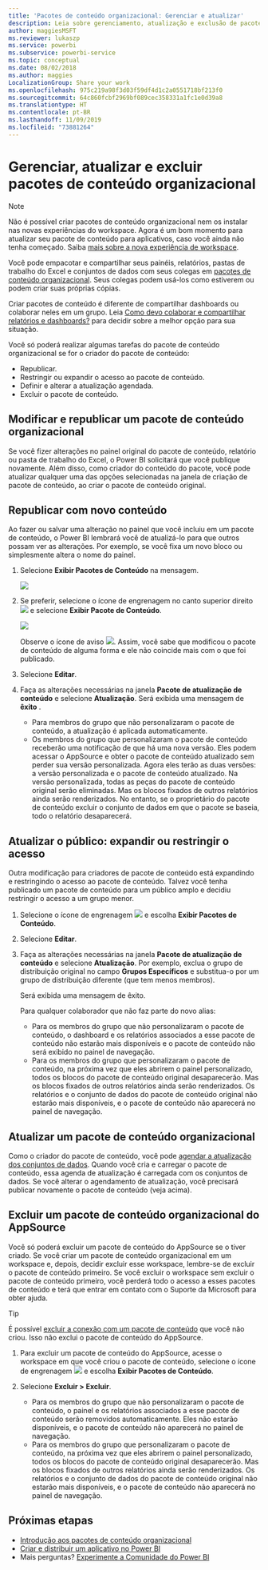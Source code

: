 ```yaml
---
title: 'Pacotes de conteúdo organizacional: Gerenciar e atualizar'
description: Leia sobre gerenciamento, atualização e exclusão de pacotes de conteúdo organizacional no Power BI.
author: maggiesMSFT
ms.reviewer: lukaszp
ms.service: powerbi
ms.subservice: powerbi-service
ms.topic: conceptual
ms.date: 08/02/2018
ms.author: maggies
LocalizationGroup: Share your work
ms.openlocfilehash: 975c219a98f3d03f59df4d1c2a0551718bf213f0
ms.sourcegitcommit: 64c860fcbf2969bf089cec358331a1fc1e0d39a8
ms.translationtype: HT
ms.contentlocale: pt-BR
ms.lasthandoff: 11/09/2019
ms.locfileid: "73881264"
---
```

# <a name="manage-update-and-delete-organizational-content-packs"></a>Gerenciar, atualizar e excluir pacotes de conteúdo organizacional
> [!NOTE]
> Não é possível criar pacotes de conteúdo organizacional nem os instalar nas novas experiências do workspace. Agora é um bom momento para atualizar seu pacote de conteúdo para aplicativos, caso você ainda não tenha começado. Saiba [mais sobre a nova experiência de workspace](service-create-the-new-workspaces.md).
> 

Você pode empacotar e compartilhar seus painéis, relatórios, pastas de trabalho do Excel e conjuntos de dados com seus colegas em [pacotes de conteúdo organizacional](service-organizational-content-pack-introduction.md). Seus colegas podem usá-los como estiverem ou podem criar suas próprias cópias.

Criar pacotes de conteúdo é diferente de compartilhar dashboards ou colaborar neles em um grupo. Leia [Como devo colaborar e compartilhar relatórios e dashboards?](service-how-to-collaborate-distribute-dashboards-reports.md) para decidir sobre a melhor opção para sua situação.

Você só poderá realizar algumas tarefas do pacote de conteúdo organizacional se for o criador do pacote de conteúdo:

* Republicar.
* Restringir ou expandir o acesso ao pacote de conteúdo.
* Definir e alterar a atualização agendada.
* Excluir o pacote de conteúdo.

## <a name="modify-and-re-publish-an-organizational-content-pack"></a>Modificar e republicar um pacote de conteúdo organizacional
Se você fizer alterações no painel original do pacote de conteúdo, relatório ou pasta de trabalho do Excel, o Power BI solicitará que você publique novamente. Além disso, como criador do conteúdo do pacote, você pode atualizar qualquer uma das opções selecionadas na janela de criação de pacote de conteúdo, ao criar o pacote de conteúdo original. 

## <a name="republish-with-new-content"></a>Republicar com novo conteúdo
Ao fazer ou salvar uma alteração no painel que você incluiu em um pacote de conteúdo, o Power BI lembrará você de atualizá-lo para que outros possam ver as alterações. Por exemplo, se você fixa um novo bloco ou simplesmente altera o nome do painel.

1. Selecione **Exibir Pacotes de Conteúdo** na mensagem.
   
   ![](media/service-organizational-content-pack-manage-update-delete/pbi_contpkchangesmessage.png)
2. Se preferir, selecione o ícone de engrenagem no canto superior direito ![](media/service-organizational-content-pack-manage-update-delete/cog.png) e selecione **Exibir Pacote de Conteúdo**.
   
   ![](media/service-organizational-content-pack-manage-update-delete/pbi_contpkview.png)
   
   Observe o ícone de aviso ![](media/service-organizational-content-pack-manage-update-delete/pbi_contpkwarningicon.png).  Assim, você sabe que modificou o pacote de conteúdo de alguma forma e ele não coincide mais com o que foi publicado.
3. Selecione **Editar**.  
4. Faça as alterações necessárias na janela **Pacote de atualização de conteúdo** e selecione **Atualização**. Será exibida uma mensagem de **êxito** .
   
   * Para membros do grupo que não personalizaram o pacote de conteúdo, a atualização é aplicada automaticamente.
   * Os membros do grupo que personalizaram o pacote de conteúdo receberão uma notificação de que há uma nova versão.  Eles podem acessar o AppSource e obter o pacote de conteúdo atualizado sem perder sua versão personalizada.  Agora eles terão as duas versões: a versão personalizada e o pacote de conteúdo atualizado.  Na versão personalizada, todas as peças do pacote de conteúdo original serão eliminadas.  Mas os blocos fixados de outros relatórios ainda serão renderizados. No entanto, se o proprietário do pacote de conteúdo excluir o conjunto de dados em que o pacote se baseia, todo o relatório desaparecerá.  

## <a name="update-the-audience-expand-or-restrict-access"></a>Atualizar o público: expandir ou restringir o acesso
Outra modificação para criadores de pacote de conteúdo está expandindo e restringindo o acesso ao pacote de conteúdo.  Talvez você tenha publicado um pacote de conteúdo para um público amplo e decidiu restringir o acesso a um grupo menor.  

1. Selecione o ícone de engrenagem ![](media/service-organizational-content-pack-manage-update-delete/cog.png) e escolha **Exibir Pacotes de Conteúdo**.
2. Selecione **Editar**. 
3. Faça as alterações necessárias na janela **Pacote de atualização de conteúdo** e selecione **Atualização**. Por exemplo, exclua o grupo de distribuição original no campo **Grupos Específicos** e substitua-o por um grupo de distribuição diferente (que tem menos membros).
   
   Será exibida uma mensagem de êxito.
   
   Para qualquer colaborador que não faz parte do novo alias:
   
   * Para os membros do grupo que não personalizaram o pacote de conteúdo, o dashboard e os relatórios associados a esse pacote de conteúdo não estarão mais disponíveis e o pacote de conteúdo não será exibido no painel de navegação.
   * Para os membros do grupo que personalizaram o pacote de conteúdo, na próxima vez que eles abrirem o painel personalizado, todos os blocos do pacote de conteúdo original desaparecerão.  Mas os blocos fixados de outros relatórios ainda serão renderizados. Os relatórios e o conjunto de dados do pacote de conteúdo original não estarão mais disponíveis, e o pacote de conteúdo não aparecerá no painel de navegação.   

## <a name="refresh-an-organizational-content-pack"></a>Atualizar um pacote de conteúdo organizacional
Como o criador do pacote de conteúdo, você pode [agendar a atualização dos conjuntos de dados](refresh-data.md).  Quando você cria e carregar o pacote de conteúdo, essa agenda de atualização é carregada com os conjuntos de dados. Se você alterar o agendamento de atualização, você precisará publicar novamente o pacote de conteúdo (veja acima).

## <a name="delete-an-organizational-content-pack-from-appsource"></a>Excluir um pacote de conteúdo organizacional do AppSource
Você só poderá excluir um pacote de conteúdo do AppSource se o tiver criado. Se você criar um pacote de conteúdo organizacional em um workspace e, depois, decidir excluir esse workspace, lembre-se de excluir o pacote de conteúdo primeiro. Se você excluir o workspace sem excluir o pacote de conteúdo primeiro, você perderá todo o acesso a esses pacotes de conteúdo e terá que entrar em contato com o Suporte da Microsoft para obter ajuda. 

> [!TIP]
> É possível [excluir a conexão com um pacote de conteúdo](service-organizational-content-pack-disconnect.md) que você não criou. Isso não exclui o pacote de conteúdo do AppSource.
> 
> 

1. Para excluir um pacote de conteúdo do AppSource, acesse o workspace em que você criou o pacote de conteúdo, selecione o ícone de engrenagem ![](media/service-organizational-content-pack-manage-update-delete/cog.png) e escolha **Exibir Pacotes de Conteúdo**.
2. Selecione **Excluir \> Excluir**. 
   
   * Para os membros do grupo que não personalizaram o pacote de conteúdo, o painel e os relatórios associados a esse pacote de conteúdo serão removidos automaticamente. Eles não estarão disponíveis, e o pacote de conteúdo não aparecerá no painel de navegação.
   * Para os membros do grupo que personalizaram o pacote de conteúdo, na próxima vez que eles abrirem o painel personalizado, todos os blocos do pacote de conteúdo original desaparecerão.  Mas os blocos fixados de outros relatórios ainda serão renderizados. Os relatórios e o conjunto de dados do pacote de conteúdo original não estarão mais disponíveis, e o pacote de conteúdo não aparecerá no painel de navegação.   

## <a name="next-steps"></a>Próximas etapas
* [Introdução aos pacotes de conteúdo organizacional](service-organizational-content-pack-introduction.md)
* [Criar e distribuir um aplicativo no Power BI](service-create-distribute-apps.md) 
* Mais perguntas? [Experimente a Comunidade do Power BI](https://community.powerbi.com/)

